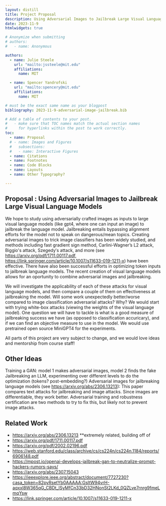 ```yaml
---
layout: distill
title: Project Proposal
description: Using Adversarial Images to Jailbreak Large Visual Language Models
date: 2023-11-9
htmlwidgets: true

# Anonymize when submitting
# authors:
#   - name: Anonymous

authors:
  - name: Julie Steele
    url: "mailto:jssteele@mit.edu"
    affiliations:
      name: MIT

  - name: Spencer Yandrofski
    url: "mailto:spencery@mit.edu"
    affiliations:
      name: MIT

# must be the exact same name as your blogpost
bibliography: 2023-11-9-adversarial-image-jailbreak.bib  

# Add a table of contents to your post.
#   - make sure that TOC names match the actual section names
#     for hyperlinks within the post to work correctly.
toc:
  - name: Proposal
  # - name: Images and Figures
  #   subsections:
  #   - name: Interactive Figures
  - name: Citations
  - name: Footnotes
  - name: Code Blocks
  - name: Layouts
  - name: Other Typography?

--- 
```


## Proposal : Using Adversarial Images to Jailbreak Large Visual Language Models
We hope to study using adversarially crafted images as inputs to large visual language models (like gpt4, where one can input an image) to jailbreak the language model. Jailbreaking entails bypassing alignment efforts for the model not to speak on dangerous/mean topics. Creating adversarial images to trick image classifiers has been widely studied, and methods including fast gradient sign method, Carlini-Wagner’s L2 attack, Biggio's attack, Szegedy′s attack, and more (see https://arxiv.org/pdf/1711.00117.pdf, https://link.springer.com/article/10.1007/s11633-019-1211-x) have been effective. There have also been successful efforts in optimizing token inputs to jailbreak language models. The recent creation of visual language models allows for an oportunity to combine adversarial images and jailbreaking.  

We will investigate the applicability of each of these attacks for visual language models, and then compare a couple of them on effectiveness at jailbreaking the model. Will some work unexpectedly better/worse compared to image classification adversarial attacks? Why? We would start with trying white-box attacks (viewing the weights of the visual language model). One question we will have to tackle is what is a good measure of jailbreaking success we have (as opposed to classification accuricary), and if we can find an objective measure to use in the model. We would use pretrained open source MiniGPT4 for the experiments. 

All parts of this project are very subject to change, and we would love ideas and mentorship from course staff! 

## Other Ideas
Training a GAN: model 1 makes adversarial images, model 2 finds the fake 
Jailbreaking an LLM, experimenting over different levels to do the optimization (tokens? post-embedding?)
Adversarial images for jailbreaking language models (see https://arxiv.org/abs/2306.13213): This paper compares text attacks for jailbreaking and image attacks. Since images are differentiable, they work better. Adversarial training and robustness certification are two methods to try to fix this, but likely not to prevent image attacks. 

## Related Work 

* https://arxiv.org/abs/2306.13213 **extremely related, building off of 
* https://arxiv.org/pdf/1711.00117.pdf 
* https://arxiv.org/pdf/2002.02196.pdf 
* https://web.stanford.edu/class/archive/cs/cs224n/cs224n.1184/reports/6906148.pdf  
* https://mpost.io/openai-develops-jailbreak-gan-to-neutralize-prompt-hackers-rumors-says/  
* https://arxiv.org/abs/2307.15043 
* https://ieeexplore.ieee.org/abstract/document/7727230?casa_token=82pyRsetYb0AAAAA:GsItW94vrH-aqxxl8W365qG_CBDt_lSyMfCn33bD32HNonSt2LKd_0QZLve7rnrg9fmeLmqYsw 
* https://link.springer.com/article/10.1007/s11633-019-1211-x 

